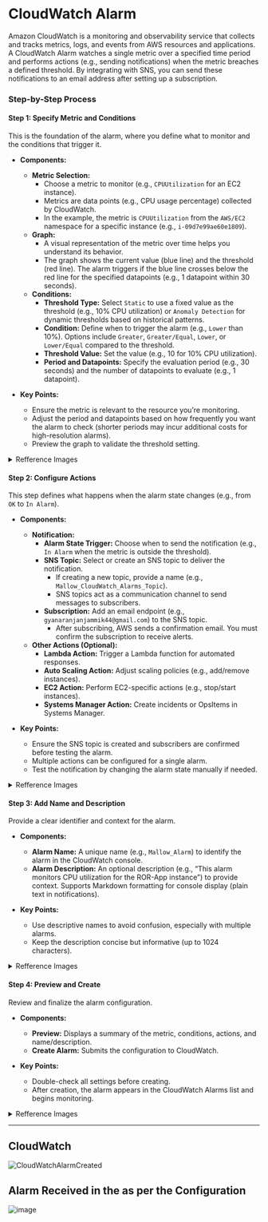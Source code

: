# CloudWatch Alarm
Amazon CloudWatch is a monitoring and observability service that collects and tracks metrics, logs, and events from AWS resources and applications. A CloudWatch Alarm watches a single metric over a specified time period and performs actions (e.g., sending notifications) when the metric breaches a defined threshold. By integrating with SNS, you can send these notifications to an email address after setting up a subscription.

### Step-by-Step Process

#### Step 1: Specify Metric and Conditions
This is the foundation of the alarm, where you define what to monitor and the conditions that trigger it.

- **Components:**
  - **Metric Selection:**
    - Choose a metric to monitor (e.g., `CPUUtilization` for an EC2 instance).
    - Metrics are data points (e.g., CPU usage percentage) collected by CloudWatch.
    - In the example, the metric is `CPUUtilization` from the `AWS/EC2` namespace for a specific instance (e.g., `i-09d7e99ae60e1809`).
  - **Graph:**
    - A visual representation of the metric over time helps you understand its behavior.
    - The graph shows the current value (blue line) and the threshold (red line). The alarm triggers if the blue line crosses below the red line for the specified datapoints (e.g., 1 datapoint within 30 seconds).
  - **Conditions:**
    - **Threshold Type:** Select `Static` to use a fixed value as the threshold (e.g., 10% CPU utilization) or `Anomaly Detection` for dynamic thresholds based on historical patterns.
    - **Condition:** Define when to trigger the alarm (e.g., `Lower` than 10%). Options include `Greater`, `Greater/Equal`, `Lower`, or `Lower/Equal` compared to the threshold.
    - **Threshold Value:** Set the value (e.g., 10 for 10% CPU utilization).
    - **Period and Datapoints:** Specify the evaluation period (e.g., 30 seconds) and the number of datapoints to evaluate (e.g., 1 datapoint).

- **Key Points:**
  - Ensure the metric is relevant to the resource you’re monitoring.
  - Adjust the period and datapoints based on how frequently you want the alarm to check (shorter periods may incur additional costs for high-resolution alarms).
  - Preview the graph to validate the threshold setting.

<details>
  <summary>Refference Images</summary>

## Step 1
![Specify metric and conditions - Step 1](https://github.com/user-attachments/assets/d7d78fe9-84f4-43d2-bed6-a2e3f2211718)

---

![Widget Type](https://github.com/user-attachments/assets/1bdad67b-a1ed-4201-b010-67996f3a85d8)

---

![Multi Source Query](https://github.com/user-attachments/assets/f6c484c7-0529-420a-afc4-d8fc667c0660)

---

![Metrices](https://github.com/user-attachments/assets/64224fa9-28fb-4b60-acee-11b810ce71be)

---

![Source](https://github.com/user-attachments/assets/1f129cba-4391-4fd3-9b06-9a79e0d99d10)

---

![Graphed Metrices](https://github.com/user-attachments/assets/4c4ad730-38d1-4613-b01a-5154bae1a35c)
  
</details>


#### Step 2: Configure Actions
This step defines what happens when the alarm state changes (e.g., from `OK` to `In Alarm`).

- **Components:**
  - **Notification:**
    - **Alarm State Trigger:** Choose when to send the notification (e.g., `In Alarm` when the metric is outside the threshold).
    - **SNS Topic:** Select or create an SNS topic to deliver the notification.
      - If creating a new topic, provide a name (e.g., `Mallow_CloudWatch_Alarms_Topic`).
      - SNS topics act as a communication channel to send messages to subscribers.
    - **Subscription:** Add an email endpoint (e.g., `gyanaranjanjammik44@gmail.com`) to the SNS topic.
      - After subscribing, AWS sends a confirmation email. You must confirm the subscription to receive alerts.
  - **Other Actions (Optional):**
    - **Lambda Action:** Trigger a Lambda function for automated responses.
    - **Auto Scaling Action:** Adjust scaling policies (e.g., add/remove instances).
    - **EC2 Action:** Perform EC2-specific actions (e.g., stop/start instances).
    - **Systems Manager Action:** Create incidents or OpsItems in Systems Manager.

- **Key Points:**
  - Ensure the SNS topic is created and subscribers are confirmed before testing the alarm.
  - Multiple actions can be configured for a single alarm.
  - Test the notification by changing the alarm state manually if needed.

<details>
  <summary>Refference Images</summary>

## Step 2
![Configure Actions - Step 2](https://github.com/user-attachments/assets/7ea12b60-2f69-419c-8d2b-5420dbecaac9)

---

![SNS Topic and Subscription](https://github.com/user-attachments/assets/0ec6f104-3cda-4730-8fa5-9782fc197026)

---

![Subscritpion Confirmed](https://github.com/user-attachments/assets/d72cf0ea-d6c3-4982-b672-1278705bab9e)

---

</details>  

#### Step 3: Add Name and Description
Provide a clear identifier and context for the alarm.

- **Components:**
  - **Alarm Name:** A unique name (e.g., `Mallow_Alarm`) to identify the alarm in the CloudWatch console.
  - **Alarm Description:** An optional description (e.g., “This alarm monitors CPU utilization for the ROR-App instance”) to provide context. Supports Markdown formatting for console display (plain text in notifications).

- **Key Points:**
  - Use descriptive names to avoid confusion, especially with multiple alarms.
  - Keep the description concise but informative (up to 1024 characters).


<details>
  <summary>Refference Images</summary>

![Add Name and Description - Step 3](https://github.com/user-attachments/assets/3fd9629e-208b-4c2b-9137-01f6b0ae60c8)

</details>  

#### Step 4: Preview and Create
Review and finalize the alarm configuration.

- **Components:**
  - **Preview:** Displays a summary of the metric, conditions, actions, and name/description.
  - **Create Alarm:** Submits the configuration to CloudWatch.

- **Key Points:**
  - Double-check all settings before creating.
  - After creation, the alarm appears in the CloudWatch Alarms list and begins monitoring.

<details>
  <summary>Refference Images</summary>

![Preview and Create - Step 4](https://github.com/user-attachments/assets/c99ad1aa-e4fe-4349-a6c7-aa34191e3e56)

</details>  

---

## CloudWatch
![CloudWatchAlarmCreated](https://github.com/user-attachments/assets/ed986e84-32a1-4811-a244-76ff80842249)


## Alarm Received in the as per the Configuration
![image](https://github.com/user-attachments/assets/39ec98bc-4bca-4891-99fb-40f5d28eeaff)

